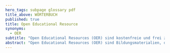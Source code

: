 ```yaml
---
hero_tags: subpage glossary pdf
title_above: WÖRTERBUCH
published: true
title: Open Educational Resource
synonyms:
  - OER
subtitle: "Open Educational Resources (OER) sind kostenfreie und frei zugängliche Bildungsmaterialien, die jede:r verwenden darf."
abstract: "Open Educational Resources (OER) sind Bildungsmaterialien, die frei zur Verfügung stehen. Man darf sie verwenden, ohne etwas dafür zu bezahlen. Das können zum Beispiel Lehrbücher, Online-Kurse, Videos oder Aufgaben sein. Mit OER soll Bildung für alle zugänglich gemacht werden, unabhängig von finanziellen oder geografischen Einschränkungen."
---
```

